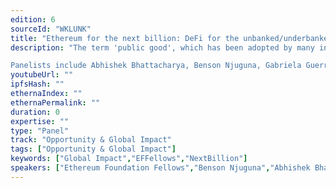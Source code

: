 ```yaml
---
edition: 6
sourceId: "WKLUNK"
title: "Ethereum for the next billion: DeFi for the unbanked/underbanked"
description: "The term 'public good', which has been adopted by many in the Ethereum community, should apply to the whole public, including those without access to traditional systems. This panel is about how blockchains actually make it to the un/under-banked -- the pragmatic considerations, and the inspirational possibilities.

Panelists include Abhishek Bhattacharya, Benson Njuguna, Gabriela Guerra, and Marcus Alburez Myers with Karam Alhamad as moderator."
youtubeUrl: ""
ipfsHash: ""
ethernaIndex: ""
ethernaPermalink: ""
duration: 0
expertise: ""
type: "Panel"
track: "Opportunity & Global Impact"
tags: ["Opportunity & Global Impact"]
keywords: ["Global Impact","EFFellows","NextBillion"]
speakers: ["Ethereum Foundation Fellows","Benson Njuguna","Abhishek Bhattacharya","Marcus AM","Gabriela Guerra"]
---
```

